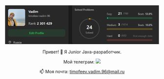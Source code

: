 <p align='center'> <img src="img/leetcode_status.png" alt="LeetCode profiles">
<p align='center'> Привет! 👋 Я Junior Java-разработчик. </p> 

<p align='center'>  
  Мой телеграм:
   <a href="https://t.me/w0nder_waffle">
       <img src="https://img.shields.io/badge/Telegram-2CA5E0?style=for-the-badge&logo=telegram&logoColor=white"/>
   </a>

<p align='center'>

<p align='center'>
   📫 Моя почта: <a href='mailto:timofeev.vadim.96@mail.ru'>timofeev.vadim.96@mail.ru</a>
</p>

<!--
**timofeev-vadim-96/timofeev-vadim-96** is a ✨ _special_ ✨ repository because its `README.md` (this file) appears on your GitHub profile.

Here are some ideas to get you started:

- 🔭 I’m currently working on ...
- 🌱 I’m currently learning ...
- 👯 I’m looking to collaborate on ...
- 🤔 I’m looking for help with ...
- 💬 Ask me about ...
- 📫 How to reach me: ...
- 😄 Pronouns: ...
- ⚡ Fun fact: ...
-->
